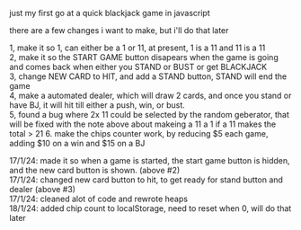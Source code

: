 just my first go at a quick blackjack game in javascript

there are a few changes i want to make, but i'll do that later

1, make it so 1, can either be a 1 or 11, at present, 1 is a 11 and 11 is a 11<br>
2, make it so the START GAME button disapears when the game is going and comes back when either you STAND or BUST or get BLACKJACK<br>
3, change NEW CARD to HIT, and add a STAND button, STAND will end the game<br>
4, make a automated dealer, which will draw 2 cards, and once you stand or have BJ, it will hit till either a push, win, or bust.<br>
5, found a bug where 2x 11 could be selected by the random geberator, that will be fixed with the note above about makeing a 11 a 1 if a 11 makes the total > 21
6. make the chips counter work, by reducing $5 each game, adding $10 on a win and $15 on a BJ

17/1/24: made it so when a game is started, the start game button is hidden, and the new card button is shown. (above #2)<br>
17/1/24: changed new card button to hit, to get ready for stand button and dealer (above #3)<br>
17/1/24: cleaned alot of code and rewrote heaps<br>
18/1/24: added chip count to localStorage, need to reset when 0, will do that later<br>